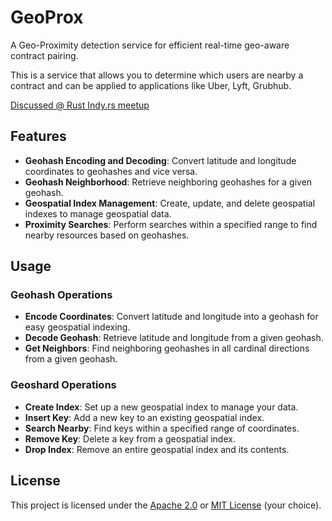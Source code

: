 # GeoProx

A Geo-Proximity detection service for efficient real-time geo-aware contract pairing.

This is a service that allows you to determine which users are nearby a contract and can be applied to applications like Uber, Lyft, Grubhub.

[Discussed @ Rust Indy.rs meetup](https://gitlab.com/indyrs/may2024/-/blob/main/Geo-Proximity-Detection-With-Rust.pdf)

## Features

- **Geohash Encoding and Decoding**: Convert latitude and longitude coordinates to geohashes and vice versa.
- **Geohash Neighborhood**: Retrieve neighboring geohashes for a given geohash.
- **Geospatial Index Management**: Create, update, and delete geospatial indexes to manage geospatial data.
- **Proximity Searches**: Perform searches within a specified range to find nearby resources based on geohashes.

## Usage

### Geohash Operations
- **Encode Coordinates**: Convert latitude and longitude into a geohash for easy geospatial indexing.
- **Decode Geohash**: Retrieve latitude and longitude from a given geohash.
- **Get Neighbors**: Find neighboring geohashes in all cardinal directions from a given geohash.

### Geoshard Operations
- **Create Index**: Set up a new geospatial index to manage your data.
- **Insert Key**: Add a new key to an existing geospatial index.
- **Search Nearby**: Find keys within a specified range of coordinates.
- **Remove Key**: Delete a key from a geospatial index.
- **Drop Index**: Remove an entire geospatial index and its contents.

## License

This project is licensed under the [Apache 2.0](LICENSE-APACHE) or [MIT License](LICENSE-MIT) (your choice).
